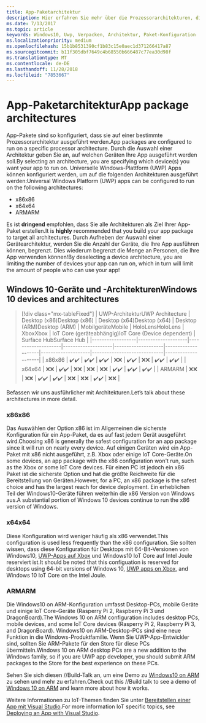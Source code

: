 ```yaml
---
title: App-Paketarchitektur
description: Hier erfahren Sie mehr über die Prozessorarchitekturen, die beim Erstellen des UWP-App-Pakets verwendet werden sollten.
ms.date: 7/13/2017
ms.topic: article
keywords: Windows10, Uwp, Verpacken, Architektur, Paket-Konfiguration
ms.localizationpriority: medium
ms.openlocfilehash: 15b1b8531390cf1b83c15e0aec1d371266417a87
ms.sourcegitcommit: b11f305dbf7649c4b68550b666487c77ea30d98f
ms.translationtype: MT
ms.contentlocale: de-DE
ms.lasthandoff: 11/28/2018
ms.locfileid: "7853667"
---
```

# <a name="app-package-architectures"></a><span data-ttu-id="3d1ef-104">App-Paketarchitektur</span><span class="sxs-lookup"><span data-stu-id="3d1ef-104">App package architectures</span></span>

<span data-ttu-id="3d1ef-105">App-Pakete sind so konfiguriert, dass sie auf einer bestimmte Prozessorarchitektur ausgeführt werden.</span><span class="sxs-lookup"><span data-stu-id="3d1ef-105">App packages are configured to run on a specific processor architecture.</span></span> <span data-ttu-id="3d1ef-106">Durch die Auswahl einer Architektur geben Sie an, auf welchen Geräten Ihre App ausgeführt werden soll.</span><span class="sxs-lookup"><span data-stu-id="3d1ef-106">By selecting an architecture, you are specifying which device(s) you want your app to run on.</span></span> <span data-ttu-id="3d1ef-107">Universelle Windows-Plattform (UWP) Apps können konfiguriert werden, um auf die folgenden Architekturen ausgeführt werden:</span><span class="sxs-lookup"><span data-stu-id="3d1ef-107">Universal Windows Platform (UWP) apps can be configured to run on the following architectures:</span></span>
- <span data-ttu-id="3d1ef-108">x86</span><span class="sxs-lookup"><span data-stu-id="3d1ef-108">x86</span></span>
- <span data-ttu-id="3d1ef-109">x64</span><span class="sxs-lookup"><span data-stu-id="3d1ef-109">x64</span></span>
- <span data-ttu-id="3d1ef-110">ARM</span><span class="sxs-lookup"><span data-stu-id="3d1ef-110">ARM</span></span>

<span data-ttu-id="3d1ef-111">Es ist **dringend** empfohlen, dass Sie alle Architekturen als Ziel Ihrer App-Paket erstellen.</span><span class="sxs-lookup"><span data-stu-id="3d1ef-111">It is **highly** recommended that you build your app package to target all architectures.</span></span> <span data-ttu-id="3d1ef-112">Durch Aufheben der Auswahl einer Gerätearchitektur, werden Sie die Anzahl der Geräte, die Ihre App ausführen können, begrenzt. Dies wiederum begrenzt die Menge an Personen, die Ihre App verwenden können!</span><span class="sxs-lookup"><span data-stu-id="3d1ef-112">By deselecting a device architecture, you are limiting the number of devices your app can run on, which in turn will limit the amount of people who can use your app!</span></span>

## <a name="windows-10-devices-and-architectures"></a><span data-ttu-id="3d1ef-113">Windows 10-Geräte und -Architekturen</span><span class="sxs-lookup"><span data-stu-id="3d1ef-113">Windows 10 devices and architectures</span></span>

> [!div class="mx-tableFixed"]
| <span data-ttu-id="3d1ef-114">UWP-Architektur</span><span class="sxs-lookup"><span data-stu-id="3d1ef-114">UWP Architecture</span></span> | <span data-ttu-id="3d1ef-115">Desktop (x86)</span><span class="sxs-lookup"><span data-stu-id="3d1ef-115">Desktop (x86)</span></span>      | <span data-ttu-id="3d1ef-116">Desktop (x64)</span><span class="sxs-lookup"><span data-stu-id="3d1ef-116">Desktop (x64)</span></span>      | <span data-ttu-id="3d1ef-117">Desktop (ARM)</span><span class="sxs-lookup"><span data-stu-id="3d1ef-117">Desktop (ARM)</span></span>      | <span data-ttu-id="3d1ef-118">Mobilgeräte</span><span class="sxs-lookup"><span data-stu-id="3d1ef-118">Mobile</span></span>             | <span data-ttu-id="3d1ef-119">HoloLens</span><span class="sxs-lookup"><span data-stu-id="3d1ef-119">HoloLens</span></span>           | <span data-ttu-id="3d1ef-120">Xbox</span><span class="sxs-lookup"><span data-stu-id="3d1ef-120">Xbox</span></span>               | <span data-ttu-id="3d1ef-121">IoT Core (geräteabhängig)</span><span class="sxs-lookup"><span data-stu-id="3d1ef-121">IoT Core (Device dependent)</span></span> | <span data-ttu-id="3d1ef-122">Surface Hub</span><span class="sxs-lookup"><span data-stu-id="3d1ef-122">Surface Hub</span></span>        |
|------------------|--------------------|--------------------|--------------------|--------------------|--------------------|--------------------|-----------------------------|--------------------|
| <span data-ttu-id="3d1ef-123">x86</span><span class="sxs-lookup"><span data-stu-id="3d1ef-123">x86</span></span>              | <span data-ttu-id="3d1ef-124">:heavy_check_mark:</span><span class="sxs-lookup"><span data-stu-id="3d1ef-124">:heavy_check_mark:</span></span> | <span data-ttu-id="3d1ef-125">:heavy_check_mark:</span><span class="sxs-lookup"><span data-stu-id="3d1ef-125">:heavy_check_mark:</span></span> | <span data-ttu-id="3d1ef-126">:heavy_check_mark:</span><span class="sxs-lookup"><span data-stu-id="3d1ef-126">:heavy_check_mark:</span></span> | <span data-ttu-id="3d1ef-127">:x:</span><span class="sxs-lookup"><span data-stu-id="3d1ef-127">:x:</span></span>                | <span data-ttu-id="3d1ef-128">:heavy_check_mark:</span><span class="sxs-lookup"><span data-stu-id="3d1ef-128">:heavy_check_mark:</span></span> | <span data-ttu-id="3d1ef-129">:x:</span><span class="sxs-lookup"><span data-stu-id="3d1ef-129">:x:</span></span>                | <span data-ttu-id="3d1ef-130">:heavy_check_mark:</span><span class="sxs-lookup"><span data-stu-id="3d1ef-130">:heavy_check_mark:</span></span>          | <span data-ttu-id="3d1ef-131">:heavy_check_mark:</span><span class="sxs-lookup"><span data-stu-id="3d1ef-131">:heavy_check_mark:</span></span> |
| <span data-ttu-id="3d1ef-132">x64</span><span class="sxs-lookup"><span data-stu-id="3d1ef-132">x64</span></span>              | <span data-ttu-id="3d1ef-133">:x:</span><span class="sxs-lookup"><span data-stu-id="3d1ef-133">:x:</span></span>                | <span data-ttu-id="3d1ef-134">:heavy_check_mark:</span><span class="sxs-lookup"><span data-stu-id="3d1ef-134">:heavy_check_mark:</span></span> | <span data-ttu-id="3d1ef-135">:x:</span><span class="sxs-lookup"><span data-stu-id="3d1ef-135">:x:</span></span>                | <span data-ttu-id="3d1ef-136">:x:</span><span class="sxs-lookup"><span data-stu-id="3d1ef-136">:x:</span></span>                | <span data-ttu-id="3d1ef-137">:x:</span><span class="sxs-lookup"><span data-stu-id="3d1ef-137">:x:</span></span>                | <span data-ttu-id="3d1ef-138">:heavy_check_mark:</span><span class="sxs-lookup"><span data-stu-id="3d1ef-138">:heavy_check_mark:</span></span> | <span data-ttu-id="3d1ef-139">:heavy_check_mark:</span><span class="sxs-lookup"><span data-stu-id="3d1ef-139">:heavy_check_mark:</span></span>          | <span data-ttu-id="3d1ef-140">:heavy_check_mark:</span><span class="sxs-lookup"><span data-stu-id="3d1ef-140">:heavy_check_mark:</span></span> |
| <span data-ttu-id="3d1ef-141">ARM</span><span class="sxs-lookup"><span data-stu-id="3d1ef-141">ARM</span></span>              | <span data-ttu-id="3d1ef-142">:x:</span><span class="sxs-lookup"><span data-stu-id="3d1ef-142">:x:</span></span>                | <span data-ttu-id="3d1ef-143">:x:</span><span class="sxs-lookup"><span data-stu-id="3d1ef-143">:x:</span></span>                | <span data-ttu-id="3d1ef-144">:heavy_check_mark:</span><span class="sxs-lookup"><span data-stu-id="3d1ef-144">:heavy_check_mark:</span></span> | <span data-ttu-id="3d1ef-145">:heavy_check_mark:</span><span class="sxs-lookup"><span data-stu-id="3d1ef-145">:heavy_check_mark:</span></span> | <span data-ttu-id="3d1ef-146">:x:</span><span class="sxs-lookup"><span data-stu-id="3d1ef-146">:x:</span></span>                | <span data-ttu-id="3d1ef-147">:x:</span><span class="sxs-lookup"><span data-stu-id="3d1ef-147">:x:</span></span>                | <span data-ttu-id="3d1ef-148">:heavy_check_mark:</span><span class="sxs-lookup"><span data-stu-id="3d1ef-148">:heavy_check_mark:</span></span>          | <span data-ttu-id="3d1ef-149">:x:</span><span class="sxs-lookup"><span data-stu-id="3d1ef-149">:x:</span></span>                |
 

<span data-ttu-id="3d1ef-150">Befassen wir uns ausführlicher mit Architekturen.</span><span class="sxs-lookup"><span data-stu-id="3d1ef-150">Let’s talk about these architectures in more detail.</span></span> 

### <a name="x86"></a><span data-ttu-id="3d1ef-151">x86</span><span class="sxs-lookup"><span data-stu-id="3d1ef-151">x86</span></span>
<span data-ttu-id="3d1ef-152">Das Auswählen der Option x86 ist im Allgemeinen die sicherste Konfiguration für ein App-Paket, da es auf fast jedem Gerät ausgeführt wird.</span><span class="sxs-lookup"><span data-stu-id="3d1ef-152">Choosing x86 is generally the safest configuration for an app package since it will run on nearly every device.</span></span> <span data-ttu-id="3d1ef-153">Auf einigen Geräten wird ein App-Paket mit x86 nicht ausgeführt, z.B. Xbox oder einige IoT Core-Geräte.</span><span class="sxs-lookup"><span data-stu-id="3d1ef-153">On some devices, an app package with the x86 configuration won't run, such as the Xbox or some IoT Core devices.</span></span> <span data-ttu-id="3d1ef-154">Für einen PC ist jedoch ein x86 Paket ist die sicherste Option und hat die größte Reichweite für die Bereitstellung von Geräten.</span><span class="sxs-lookup"><span data-stu-id="3d1ef-154">However, for a PC, an x86 package is the safest choice and has the largest reach for device deployment.</span></span> <span data-ttu-id="3d1ef-155">Ein erheblichen Teil der Windows10-Geräte führen weiterhin die x86 Version von Windows aus.</span><span class="sxs-lookup"><span data-stu-id="3d1ef-155">A substantial portion of Windows 10 devices continue to run the x86 version of Windows.</span></span> 

### <a name="x64"></a><span data-ttu-id="3d1ef-156">x64</span><span class="sxs-lookup"><span data-stu-id="3d1ef-156">x64</span></span>
<span data-ttu-id="3d1ef-157">Diese Konfiguration wird weniger häufig als x86 verwendet.</span><span class="sxs-lookup"><span data-stu-id="3d1ef-157">This configuration is used less frequently than the x86 configuration.</span></span> <span data-ttu-id="3d1ef-158">Sie sollten wissen, dass diese Konfiguration für Desktops mit 64-Bit-Versionen von Windows10, [UWP-Apps auf Xbox](https://docs.microsoft.com/windows/uwp/xbox-apps/system-resource-allocation) und Windows10 IoT Core auf Intel Joule reserviert ist.</span><span class="sxs-lookup"><span data-stu-id="3d1ef-158">It should be noted that this configuation is reserved for desktops using 64-bit versions of Windows 10, [UWP apps on Xbox](https://docs.microsoft.com/windows/uwp/xbox-apps/system-resource-allocation), and Windows 10 IoT Core on the Intel Joule.</span></span>

### <a name="arm"></a><span data-ttu-id="3d1ef-159">ARM</span><span class="sxs-lookup"><span data-stu-id="3d1ef-159">ARM</span></span>
<span data-ttu-id="3d1ef-160">Die Windows10 on ARM-Konfiguration umfasst Desktop-PCs, mobile Geräte und einige IoT Core-Geräte (Rasperry Pi 2, Raspberry Pi 3 und DragonBoard).</span><span class="sxs-lookup"><span data-stu-id="3d1ef-160">The Windows 10 on ARM configuration includes desktop PCs, mobile devices, and some IoT Core devices (Rasperry Pi 2, Raspberry Pi 3, and DragonBoard).</span></span> <span data-ttu-id="3d1ef-161">Windows10 on ARM-Desktop-PCs sind eine neue Funktion in die Windows-Produktfamilie. Wenn Sie UWP-App-Entwickler sind, sollten Sie ARM-Pakete für den Store für diese PCs übermitteln.</span><span class="sxs-lookup"><span data-stu-id="3d1ef-161">Windows 10 on ARM desktop PCs are a new addition to the Windows family, so if you are UWP app developer, you should submit ARM packages to the Store for the best experience on these PCs.</span></span> 

<span data-ttu-id="3d1ef-162">Sehen Sie sich diesen //Build-Talk an, um eine Demo zu [Windows10 on ARM](https://channel9.msdn.com/Events/Build/2017/P4171) zu sehen und mehr zu erfahren.</span><span class="sxs-lookup"><span data-stu-id="3d1ef-162">Check out this //Build talk to see a demo of [Windows 10 on ARM](https://channel9.msdn.com/Events/Build/2017/P4171) and learn more about how it works.</span></span> 

<span data-ttu-id="3d1ef-163">Weitere Informationen zu IoT-Themen finden Sie unter [Bereitstellen einer App mit Visual Studio](https://developer.microsoft.com/windows/iot/Docs/AppDeployment).</span><span class="sxs-lookup"><span data-stu-id="3d1ef-163">For more information IoT specific topics, see [Deploying an App with Visual Studio](https://developer.microsoft.com/windows/iot/Docs/AppDeployment).</span></span>
